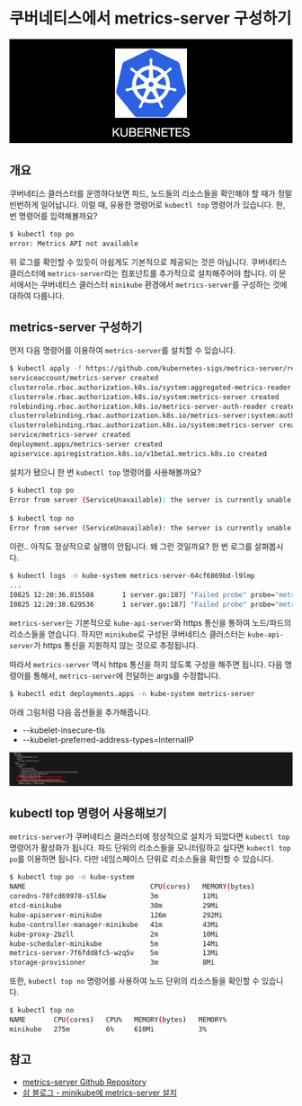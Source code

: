 # 쿠버네티스에서 metrics-server 구성하기

![logo](./images/logo.png)

## 개요

쿠버네티스 클러스터를 운영하다보면 파드, 노드들의 리소스들을 확인해야 할 때가 정말 빈번하게 일어납니다. 이럴 때, 유용한 명령어로 `kubectl top` 명령어가 있습니다. 한, 번 명령어를 입력해볼까요?
```bash
$ kubectl top po
error: Metrics API not available
```

위 로그를 확인할 수 있듯이 아쉽게도 기본적으로 제공되는 것은 아닙니다. 쿠버네티스 클러스터에 `metrics-server`라는 컴포넌트를 추가적으로 설치해주어야 합니다. 이 문서에서는 쿠버네티스 클러스터 `minikube` 환경에서 `metrics-server`를 구성하는 것에 대하여 다룹니다.

## metrics-server 구성하기

먼저 다음 명령어를 이용하여 `metrics-server`를 설치할 수 있습니다.
```bash
$ kubectl apply -f https://github.com/kubernetes-sigs/metrics-server/releases/latest/download/components.yaml
serviceaccount/metrics-server created
clusterrole.rbac.authorization.k8s.io/system:aggregated-metrics-reader created
clusterrole.rbac.authorization.k8s.io/system:metrics-server created
rolebinding.rbac.authorization.k8s.io/metrics-server-auth-reader created
clusterrolebinding.rbac.authorization.k8s.io/metrics-server:system:auth-delegator created
clusterrolebinding.rbac.authorization.k8s.io/system:metrics-server created
service/metrics-server created
deployment.apps/metrics-server created
apiservice.apiregistration.k8s.io/v1beta1.metrics.k8s.io created
```

설치가 됐으니 한 번 `kubectl top` 명령어를 사용해볼까요?
```bash
$ kubectl top po
Error from server (ServiceUnavailable): the server is currently unable to handle the request (get pods.metrics.k8s.io)

$ kubectl top no
Error from server (ServiceUnavailable): the server is currently unable to handle the request (get nodes.metrics.k8s.io)
```

이런.. 아직도 정상적으로 실행이 안됩니다. 왜 그런 것일까요? 한 번 로그를 살펴봅시다.  
```bash
$ kubectl logs -n kube-system metrics-server-64cf6869bd-l9lmp
...
I0825 12:20:36.015508       1 server.go:187] "Failed probe" probe="metric-storage-ready" err="no metrics to serve"
I0825 12:20:38.629536       1 server.go:187] "Failed probe" probe="metric-storage-ready" err="no metrics to serve"
```

`metrics-server`는 기본적으로 `kube-api-server`와 https 통신을 통하여 노드/파드의 리소스들을 얻습니다. 하지만 `minikube`로 구성된 쿠버네티스 클러스터는 `kube-api-server`가 https 통신을 지원하지 않는 것으로 추정됩니다. 

따라서 `metrics-server` 역시 https 통신을 하지 않도록 구성을 해주면 됩니다. 다음 명령어를 통해서, `metrics-server`에 전달하는 args를 수정합니다. 
```bash
$ kubectl edit deployments.apps -n kube-system metrics-server 
```

아래 그림처럼 다음 옵션들을 추가해줍니다.

* --kubelet-insecure-tls
* --kubelet-preferred-address-types=InternalIP

![01](./images/01.png)

## kubectl top 명령어 사용해보기

`metrics-server`가 쿠버네티스 클러스터에 정상적으로 설치가 되었다면 `kubectl top` 명령어가 활성화가 됩니다. 파드 단위의 리소스들을 모니터링하고 싶다면 `kubectl top po`를 이용하면 됩니다. 다만 네임스페이스 단위로 리소스들을 확인할 수 있습니다.
```bash
$ kubectl top po -n kube-system
NAME                               CPU(cores)   MEMORY(bytes)
coredns-78fcd69978-s5l6w           3m           11Mi
etcd-minikube                      30m          29Mi
kube-apiserver-minikube            126m         292Mi
kube-controller-manager-minikube   41m          43Mi
kube-proxy-2bzll                   2m           10Mi
kube-scheduler-minikube            5m           14Mi
metrics-server-7f6fdd8fc5-wzq5v    5m           13Mi
storage-provisioner                3m           8Mi
```

또한, `kubectl top no` 명령어를 사용하여 노드 단위의 리소스들을 확인할 수 있습니다.
```bash
$ kubectl top no
NAME       CPU(cores)   CPU%   MEMORY(bytes)   MEMORY%
minikube   275m         6%     610Mi           3%
```

## 참고

* [metrics-server Github Repository](https://github.com/kubernetes-sigs/metrics-server)
* [삵 블로그 - minikube에 metrics-server 설치](https://sarc.io/index.php/forum/tips/6747-minikube-metrics-server)